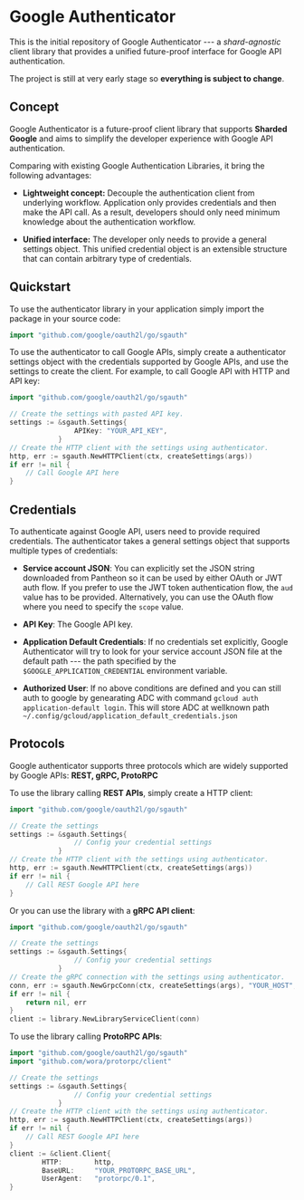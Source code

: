 Google Authenticator
======

This is the initial repository of Google Authenticator --- a _shard-agnostic_ client library that
 provides a unified future-proof interface for Google API authentication.

The project is still at very early stage so __everything is subject to change__.

Concept
-------
Google Authenticator is a future-proof client library that supports __Sharded Google__ and aims 
to simplify the developer experience with Google API authentication. 


Comparing with existing Google Authentication Libraries, it bring the following advantages:

- __Lightweight concept:__ Decouple the authentication client from underlying workflow.
Application only provides credentials and then make the API call.
As a result, developers should only need minimum knowledge about the authentication workflow.

- __Unified interface:__ The developer only needs to provide a general settings object. This unified credential object
 is an extensible structure that can contain arbitrary type of credentials.
 
Quickstart
----------

To use the authenticator library in your application simply import the package in your source
code:

```go
import "github.com/google/oauth2l/go/sgauth"
```

To use the authenticator to call Google APIs, simply create a authenticator settings object with
the credentials supported by Google APIs, and use the settings to create the client.
For example, to call Google API with HTTP and API key:

```go
import "github.com/google/oauth2l/go/sgauth"

// Create the settings with pasted API key.
settings := &sgauth.Settings{
                APIKey: "YOUR_API_KEY",
            }
// Create the HTTP client with the settings using authenticator.
http, err := sgauth.NewHTTPClient(ctx, createSettings(args))
if err != nil {
	// Call Google API here
}
```

Credentials
-----------

To authenticate against Google API, users need to provide required credentials.
The authenticator takes a general settings object that supports multiple types of credentials:

- __Service account JSON__: You can explicitly set the JSON string downloaded from Pantheon so
it can be used by either OAuth or JWT auth flow. If you prefer to use the JWT token authentication
flow, the `aud` value has to be provided. Alternatively, you can use the OAuth flow where you
need to specify the `scope` value.

- __API Key__: The Google API key.

- __Application Default Credentials__: If no credentials set explicitly, Google Authenticator
will try to look for your service account JSON file at the default path --- the path specified
by the `$GOOGLE_APPLICATION_CREDENTIAL` environment variable.

- __Authorized User__: If no above conditions are defined and you can still auth to google by genearating
ADC with command `gcloud auth application-default login`. This will store ADC at wellknown path 
`~/.config/gcloud/application_default_credentials.json`

Protocols
---------

Google authenticator supports three protocols which are widely supported by Google APIs:
__REST, gRPC, ProtoRPC__

To use the library calling __REST APIs__, simply create a HTTP client:
```go
import "github.com/google/oauth2l/go/sgauth"

// Create the settings
settings := &sgauth.Settings{
                // Config your credential settings
            }
// Create the HTTP client with the settings using authenticator.
http, err := sgauth.NewHTTPClient(ctx, createSettings(args))
if err != nil {
	// Call REST Google API here
}
```

Or you can use the library with a __gRPC API client__:

```go
import "github.com/google/oauth2l/go/sgauth"

// Create the settings
settings := &sgauth.Settings{
                // Config your credential settings
            }
// Create the gRPC connection with the settings using authenticator.
conn, err := sgauth.NewGrpcConn(ctx, createSettings(args), "YOUR_HOST", "YOUR_PORT")
if err != nil {
    return nil, err
}
client := library.NewLibraryServiceClient(conn)
```

To use the library calling __ProtoRPC APIs__:
```go
import "github.com/google/oauth2l/go/sgauth"
import "github.com/wora/protorpc/client"

// Create the settings
settings := &sgauth.Settings{
                // Config your credential settings
            }
// Create the HTTP client with the settings using authenticator.
http, err := sgauth.NewHTTPClient(ctx, createSettings(args))
if err != nil {
	// Call REST Google API here
}
client := &client.Client{
		HTTP:        http,
		BaseURL:     "YOUR_PROTORPC_BASE_URL",
		UserAgent:   "protorpc/0.1",
}
```

